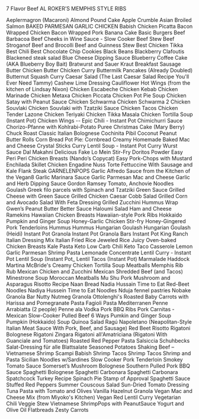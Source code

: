 7 Flavor BeefAL ROKER’S MEMPHIS STYLE RIBS
Aeplermagron (Macaroni)Almond Pound CakeApple CrumbleAsian Broiled SalmonBAKED PARMESAN GARLIC CHICKENBabish Chicken PicattaBacon Wrapped ChickenBacon Wrapped Pork Banana CakeBasic BurgersBeef BarbacoaBeef Cheeks in Wine Sauce - Slow CookerBeef StewBeef StroganofBeef and BrocolliBeef and Guinness StewBest Chicken TikkaBest ChiliBest Chocolate Chip CookiesBlack BeansBlackberry ClafoutisBlackened steak saladBlue Cheese Dipping SauceBlueberry Coffee Cake (AKA Blueberry Boy Bait)Bratwurst and Sauer KrautBreakfast Sausage Butter ChickenButter Chicken CurryButtermilk Pancakes (Already Doubled)Butternut Squash CurryCaesar Salad (The Last Caesar Salad Recipe You'll Ever Need Tammy)Cashew Lime DressingCauliflower Hot Wings (from the kitchen of Lindsay Nixon)Chicken EscabecheChicken Kebab Chicken MarinadeChicken MetaxaChicken PiccataChicken Pot Pie SoupChicken Satay with Peanut SauceChicken SchwarmaChicken Schwarma 2Chicken SouvlakiChicken Souvlaki with Tzatziki SauceChicken TacosChicken Tender LazoneChicken TeriyakiChicken Tikka MasalaChicken Tortilla Soup (Instant Pot)Chicken Wings -- EpicChili - Instant PotChimichurri SauceChorizo-Pfanne with Kohlrabi-Potato PureeChristmas Cake (Mary Berry)Chuck RoastClassic Italian BologneseCochinita PibilCoconut Peanut Butter RollsCorn Bread Pot Pie:CornbreadCreamy Homemade Baked Mac and CheeseCrystal SticksCurry Lentil Soup - Instant PotCurry Wurst SauceDal MakahniDelicious Fake Lo Mein Stir-FryDoritos PowderEasy Peri Peri Chicken Breasts (Nando’s Copycat)Easy Pork-Chops with MustardEnchilada Skillet ChickenEngadine Nuss TorteFettuccine With Sausage and KaleFlank SteakGARNELENPOPSGarlic Alfredo Sauce from the Kitchen of the Vegan8Garlic Marinara SauceGarlic Parmesan Mac and CheeseGarlic and Herb Dipping SauceGordon Ramsey Tomato, Anchovie NoodlesGoulash	Greek filo parcels with Spinach and TzatzikiGreen SauceGrilled Cheese with Green SauceGrilled Chicken Caesar Cobb SaladGrilled Corn and Avocado Salad With Feta DressingGrilled Zucchini Hummus WrapGwen’s Peanut Butter Better SauceHaloumi SaladHam and Cheese RamekinsHawaiian Chicken BreastsHawaiian-style Pork RibsHokkaido Pumpkin and Ginger SoupHoney-Garlic Chicken Stir-fryHoney-Gingered Pork TenderloinsHummusHummusHungarian GoulashHungarian Goulash (Heidi)Instant Pot GranolaInstant Pot Granola BarsInstant Pot King Ranch Italian Dressing MixItalian Fried RiceJeweled RiceJuicy Oven-baked Chicken BreastsKale PastaKeto Low Carb Chili Keto Taco CasseroleLemon Garlic Parmesan Shrimp PastaLemonade ConcentrateLentil Curry - Instant PotLentil Soup (Instant Pot_Lentil Tacos (Instant Pot)Marmalade HaddockMartina McBride's Creamy Chicken Tortilla SoupMeatballsMemphis Rib Rub Mexican Chicken and Zucchini Mexican Shredded Beef (and Tacos)Minestrone SoupMoroccan MeatballsMu Shu PorkMushroom and Asparagus Risotto RecipeNaan BreadNadia Hussain Time to Eat Red-Beet NoodlesNadiya Hussein Time to Eat NoodlesNduja fennel pastriesNobake Granola BarNutty Nutmeg GranolaOttolenghi's Roasted Baby Carrots with Harissa and PomegranatePasta FagioliPasta MediterranenPenne Arrabiatta (2 people)Penne ala VodkaPork BBQ RibsPork Carnitas - Mexican Slow-CookerPulled Beef 6 WaysPumkin and Ginger SoupPumpkin (Hokkaido) SoupQuinoa SaladRagú Napoletano (Neapolitan-Style Italian Meat Sauce With Pork, Beef, and Sausage)Red Beet RisottoRigatoni BologneseRigatoni Zingara Rigatoni all'Amatriciana (Rigatoni With Guanciale and Tomatoes)Roasted Red Pepper PastaSalsicciaSchuhbecks Salat-Dressing für alle BlattsalateSeasoned PotatoesShaking Beef – VietnameseShrimp Scampi BabishShrimp TacosShrimp TacosShrimp and PastaSicilian Noodles w/Sardines Slow Cooker Pork TenderloinSmokey Tomato SauceSomerset’s Mushroom BologneseSouthern Pulled Pork BBQ SauceSpaghetti BologneseSpaghetti CarbonaraSpaghetti CarbonaraSpatchcock Turkey RecipeSpinach PieStamp of Approval Spaghetti SauceStuffed Red PeppersSummer Couscous SaladSun-Dried Tomato DressingTuna Pasta with Tomato and OlivesVanilla Hazelnut GranolaVegan Mac and Cheese Mix (from Miyoko's Kitchen)Vegan Red Lentil CurryVegetarian ChiliVeggie StewVietnamese ShrimpPops with PeanutSauceYogurt and Olive Oil FlatbreadsZesty Carrots